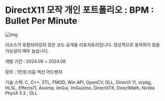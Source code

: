 # DirectX11 모작 개인 포트폴리오 : BPM : Bullet Per Minute

![img](https://shared.fastly.steamstatic.com/store_item_assets/steam/apps/1286350/header.jpg?t=1667228772)

리소스가 포함되어있지 않은 코드 공개용 리포지토리입니다. 정상적으로 동작하지 않을 가능성이 매우 높습니다.

개발 기간 : 2024.06 ~ 2024.08

장르 : 1인칭 리듬 액션 어드벤처

기술 스택:
C, C++, STL, FMOD, Win API, OpenCV, DLL, DirectX 11, vcpkg, HLSL, Effects11, Assimp, ImGui, ImGuizmo, DirectXTK, DirectMath, Nvidia PhysX 5.3 , DLL
